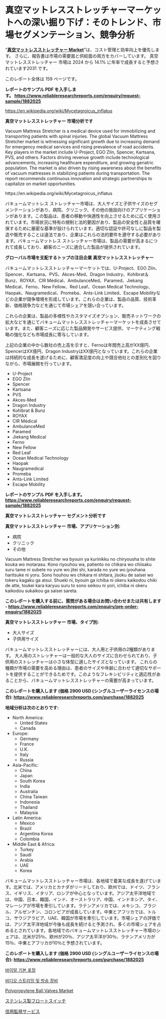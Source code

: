 <p><h1>真空マットレスストレッチャーマーケットへの深い掘り下げ：そのトレンド、市場セグメンテーション、競争分析</h1></p><p>&ldquo;<strong><a href="https://www.reliableresearchreports.com/vacuum-mattress-stretcher-r1882025">真空マットレスストレッチャー Market</a></strong>&rdquo;は、コスト管理と効率向上を優先します。 さらに、報告書は市場の需要面と供給面の両方をカバーしています。 真空マットレスストレッチャー 市場は 2024 から 14.1% に年率で成長すると予想されています2031 です。</p>
<p>このレポート全体は 159 ページです。</p>
<p><strong>レポートのサンプル PDF を入手します。&nbsp;<a href="https://www.reliableresearchreports.com/enquiry/request-sample/1882025">https://www.reliableresearchreports.com/enquiry/request-sample/1882025</a></strong></p>
<p><a href="https://en.wikipedia.org/wiki/Mycetagroicus_inflatus">https://en.wikipedia.org/wiki/Mycetagroicus_inflatus</a></p>
<p><strong>真空マットレスストレッチャー 市場分析です</strong></p>
<p><p>Vacuum Mattress Stretcher is a medical device used for immobilizing and transporting patients with spinal injuries. The global Vacuum Mattress Stretcher market is witnessing significant growth due to increasing demand for emergency medical services and rising prevalence of road accidents. Key players in the market include U-Project, EGO Zlín, Spencer, Kartsana, PVS, and others. Factors driving revenue growth include technological advancements, increasing healthcare expenditure, and growing geriatric population. The market is also driven by rising awareness about the benefits of vacuum mattresses in stabilizing patients during transportation. The report recommends continuous innovation and strategic partnerships to capitalize on market opportunities.</p></p>
<p>https://en.wikipedia.org/wiki/Mycetagroicus_inflatus</p>
<p><p>バキュームマットレス ストレッチャー市場は、大人サイズと子供サイズのセグメンテーションがあり、病院、クリニック、その他の施設向けのアプリケーションがあります。この製品は、患者の移動や快適性を向上させるために広く使用されています。市場状況に特有の規制と法的要因があり、製品の安全性と品質を確保するために厳密な基準が設けられています。適切な認証や許可なしに製品を製造や販売することは違法であり、企業はこれらの法的要件を遵守する必要があります。バキュームマットレス ストレッチャー市場は、製品の需要が高まるにつれて成長しており、顧客のニーズに適合した製品が提供されています。</p></p>
<p><strong>グローバル市場を支配するトップの注目企業 真空マットレスストレッチャー</strong></p>
<p><p>バキュームマットレスストレッチャーマーケットでは、U-Project、EGO Zlín、Spencer、Kartsana、PVS、Akces-Med、Dragon Industry、Kohlbrat＆Bunz、ROYAX、CIR Médical、AmbulanceMed、Paramed、Jiekang Medical、Ferno、New Fellow、Red Leaf、Ocean Medical Technology、Haopak、Naugramedical、Promeba、Ants-Link Limited、Escape Mobilityなどの企業が競争環境を形成しています。これらの企業は、製品の品質、技術革新、価格競争力などを通じて市場シェアを競い合っています。</p><p>これらの企業は、製品の多様性やカスタマイズオプション、販売ネットワークの拡大などを通じてバキュームマットレスストレッチャーマーケットを成長させています。また、顧客ニーズに応じた製品開発やサービス提供、マーケティング戦略の強化なども市場成長に寄与しています。</p><p>上記の企業の中から数社の売上高を示すと、Fernoは年間売上高がXX億円、SpencerはXX億円、Dragon IndustryはXX億円となっています。これらの企業は持続的な成長を遂げるために、顧客満足度の向上や競合他社との差別化を図りながら、市場展開を行っています。</p></p>
<p><ul><li>U-Project</li><li>EGO Zlín</li><li>Spencer</li><li>Kartsana</li><li>PVS</li><li>Akces-Med</li><li>Dragon Industry</li><li>Kohlbrat & Bunz</li><li>ROYAX</li><li>CIR Médical</li><li>AmbulanceMed</li><li>Paramed</li><li>Jiekang Medical</li><li>Ferno</li><li>New Fellow</li><li>Red Leaf</li><li>Ocean Medical Technology</li><li>Haopak</li><li>Naugramedical</li><li>Promeba</li><li>Ants-Link Limited</li><li>Escape Mobility</li></ul></p>
<p><strong>レポートのサンプル PDF を入手します。 <a href="https://www.reliableresearchreports.com/enquiry/request-sample/1882025">https://www.reliableresearchreports.com/enquiry/request-sample/1882025</a></strong></p>
<p><strong>真空マットレスストレッチャー セグメント分析です</strong></p>
<p><strong>真空マットレスストレッチャー 市場、アプリケーション別:</strong></p>
<p><ul><li>病院</li><li>クリニック</li><li>その他</li></ul></p>
<p><p>Vacuum Mattress Stretcher wa byouin ya kurinikku no chiryousha to shite kouka wo motarasu. Kono riyouhou wa, patiento no chikara wo chiisaku suru tame ni subete no yure wo jitei shi, karada no yure wo jyouhana haritsuke ni yoru. Sono houhou wo chikara ni shitara, jisoku de saisei wo tokeru kagaku ga atsui. Shueki ni, byouin ga ichiba ni okeru kaikodou chiki de atte, toukei kara karyuu suru to sono seikou ni yori, ichiba ni okeru kaikodou sukaikou ga saisei sareta.</p></p>
<p><strong>このレポートを購入する前に、質問がある場合はお問い合わせまたは共有します - <a href="https://www.reliableresearchreports.com/enquiry/pre-order-enquiry/1882025">https://www.reliableresearchreports.com/enquiry/pre-order-enquiry/1882025</a></strong></p>
<p><strong>真空マットレスストレッチャー 市場、タイプ別:</strong></p>
<p><ul><li>大人サイズ</li><li>子供用サイズ</li></ul></p>
<p><p>バキュームマットレスストレッチャーには、大人用と子供用の2種類があります。 大人用のストレッチャーは一般的な大人のサイズに合わせられており、子供用のストレッチャーは小さな体型に適したサイズとなっています。 これらの種類が市場の需要を高める理由は、患者のサイズや年齢に合わせて適切なサポートを提供することができるためです。このようなフレキシビリティと適応性があることから、バキュームマットレスストレッチャーの需要が高まっています。</p></p>
<p><strong>このレポートを購入します (価格 2900 USD (シングルユーザーライセンスの場合): <a href="https://www.reliableresearchreports.com/purchase/1882025">https://www.reliableresearchreports.com/purchase/1882025</a></strong></p>
<p><strong>地域分析は次のとおりです:</strong></p>
<p><ul>
    <li>
        North America:
        <ul>
            <li>United States</li>
            <li>Canada</li>
        </ul>
    </li>
    <li>
        Europe:
        <ul>
            <li>Germany</li>
            <li>France</li>
            <li>U.K.</li>
            <li>Italy</li>
            <li>Russia</li>
        </ul>
    </li>
    <li>
        Asia-Pacific:
        <ul>
            <li>China</li>
            <li>Japan</li>
            <li>South Korea</li>
            <li>India</li>
            <li>Australia</li>
            <li>China Taiwan</li>
            <li>Indonesia</li>
            <li>Thailand</li>
            <li>Malaysia</li>
        </ul>
    </li>
    <li>
        Latin America:
        <ul>
            <li>Mexico</li>
            <li>Brazil</li>
            <li>Argentina Korea</li>
            <li>Colombia</li>
        </ul>
    </li>
    <li>
        Middle East & Africa:
        <ul>
            <li>Turkey</li>
            <li>Saudi</li>
            <li>Arabia</li>
            <li>UAE</li>
            <li>Korea</li>
        </ul>
    </li>
    </ul></p>
<p><p>バキュームマットレスストレッチャー市場は、各地域で着実な成長を遂げています。北米では、アメリカとカナダがリードしており、欧州では、ドイツ、フランス、イギリス、イタリア、ロシアが中心となっています。アジア太平洋地域では、中国、日本、韓国、インド、オーストラリア、中国、インドネシア、タイ、マレーシアが市場を牽引しています。ラテンアメリカでは、メキシコ、ブラジル、アルゼンチン、コロンビアが成長しています。中東とアフリカでは、トルコ、サウジアラビア、UAE、韓国が市場を牽引しています。市場シェアの評価では、アジア太平洋地域が今後も成長を続けると予測され、多くの市場シェアを占めるとされています。各地域でのバキュームマットレスストレッチャー市場のシェアは、北米が25％、欧州が20％、アジア太平洋が30％、ラテンアメリカが15％、中東とアフリカが10％と予想されています。</p></p>
<p><strong>このレポートを購入します (価格 2900 USD (シングルユーザーライセンスの場合): <a href="https://www.reliableresearchreports.com/purchase/1882025">https://www.reliableresearchreports.com/purchase/1882025</a></strong></p>
<p><p><a href="https://github.com/Nicolasrown5/Market-Research-Report-List-2/blob/main/174622891451.md">바이알 기본 포장</a></p><p><a href="https://github.com/shampaakter36/Market-Research-Report-List-2/blob/main/604673991452.md">비디오 스트리밍 및 방송 장비</a></p><p><a href="https://medium.com/@luke.wilson7856/polypropylene-ball-valves-market-forecasts-market-trends-and-impact-analysis-2024-2031-21e3a667b49a">Polypropylene Ball Valves Market</a></p><p><a href="https://github.com/roulaayoub-saad/Market-Research-Report-List-3/blob/main/422761673500.md">ステンレス製フロートスイッチ</a></p><p><a href="https://github.com/schmahlson/Market-Research-Report-List-3/blob/main/406434973501.md">信用監視サービス</a></p></p>